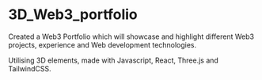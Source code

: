 # 3D_Web3_portfolio

Created a Web3 Portfolio which will showcase and highlight different Web3 projects, experience and Web development technologies.  

Utilising 3D elements, made with Javascript, React, Three.js and TailwindCSS.
